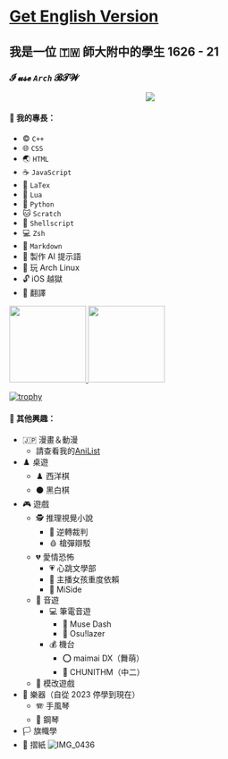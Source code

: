 # [Get English Version](https://github.com/olivertzeng/olivertzeng/blob/main/README.md)
## 我是一位 🇹🇼 師大附中的學生 1626 - 21
### **𝓘 𝓾𝓼𝓮 *`Arch`* 𝓑𝓣𝓦**

<p align="center">
<a href="https://skillicons.dev">
<img
src="https://skillicons.dev/icons?i=arch,apple,bash,cpp,css,discord,git,github,gitlab,html,instagram,js,latex,linux,lua,md,neovim,py,stackoverflow,twitter" />
</a>
</p>

#### 🤹 我的專長：
* ©️ `C++`
* 🌐 `CSS`
* 🌏 `HTML`
* ☕️ `JavaScript`
* 📎 `LaTex`
* 🌙 `Lua`
* 🐍 `Python`
* 🐱 `Scratch`
* 🐚 `Shellscript`
* 💻 `Zsh`
* 📝 `Markdown`
* 🤖 製作 AI 提示語
* 🐧 玩 Arch Linux
* 🔓 iOS 越獄
* 🔄 翻譯

<a href="https://github.com/olivertzeng">
<img height="137px" src="https://github-readme-stats.vercel.app/api?username=olivertzeng&theme=gruvbox" />

<a href="https://github.com/olivertzeng">
<img height="137px" src="https://github-readme-stats.vercel.app/api/top-langs?username=olivertzeng&theme=gruvbox" />

[![trophy](https://github-profile-trophy.vercel.app/?username=ryo-ma&theme=onedark)](https://github.com/ryo-ma/github-profile-trophy)
#### 🔬 其他興趣：


* 🇯🇵 漫畫＆動漫
	- 請查看我的[AniList](https://anilist.co/user/olivertzeng)
* ♟️ 桌遊
    - ♟️ 西洋棋
    - ⚫️ 黑白棋
* 🎮 遊戲
    - 🕵️ 推理視覺小說
        - 📁 逆轉裁判
        - 🩸 槍彈辯駁
    - 💔 愛情恐怖
        - 💗 心跳文學部
        - 💊 主播女孩重度依賴
        - 🔪 MiSide
    - 🎵 音遊
        - 💻 筆電音遊
            - 🎸 Muse Dash
            - 🔘 Osu!lazer
        - 💰 機台
            - ⭕️ maimai DX（舞萌）
            - 🧤 CHUNITHM（中二）
    - 🧰 模改遊戲
* 🎵 樂器（自從 2023 停學到現在）
    - 🪗 手風琴
    - 🎹 鋼琴
* 🏳️ 旗幟學
* 📄 摺紙
![IMG_0436](https://github.com/olivertzeng/olivertzeng/assets/86348833/8e1cc5be-b94b-48ec-bcb0-a3dad2e6b9d9)
